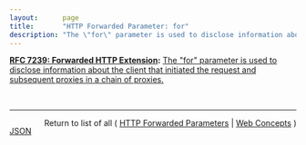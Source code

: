 ```yaml
---
layout:      page
title:       "HTTP Forwarded Parameter: for"
description: "The \"for\" parameter is used to disclose information about the client that initiated the request and subsequent proxies in a chain of proxies."
---
```


**[RFC 7239: Forwarded HTTP Extension](/specs/IETF/RFC/7239 "This document defines an HTTP extension header field that allows proxy components to disclose information lost in the proxying process, for example, the originating IP address of a request or IP address of the proxy on the user-agent-facing interface. In a path of proxying components, this makes it possible to arrange it so that each subsequent component will have access to, for example, all IP addresses used in the chain of proxied HTTP requests. This document also specifies guidelines for a proxy administrator to anonymize the origin of a request."):** [The "for" parameter is used to disclose information about the client that initiated the request and subsequent proxies in a chain of proxies.](http://tools.ietf.org/html/rfc7239#section-5.2 "Read documentation for HTTP Forwarded Parameter &#34;for&#34;")

<br/>
<hr/>

<p style="float : left"><a href="for.json" title="JSON representing this particular Web Concept">JSON</a></p>
<p style="text-align: right">Return to list of all ( <a href="../http-forwarded-parameters">HTTP Forwarded Parameters</a> | <a href="../">Web Concepts</a> )</p>
